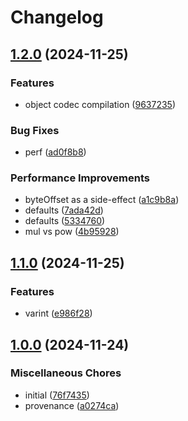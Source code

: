 # Changelog

## [1.2.0](https://github.com/cha0s/crunches/compare/crunches-v1.1.0...crunches-v1.2.0) (2024-11-25)


### Features

* object codec compilation ([9637235](https://github.com/cha0s/crunches/commit/9637235850b644ddb9468f66151b2b53a0753646))


### Bug Fixes

* perf ([ad0f8b8](https://github.com/cha0s/crunches/commit/ad0f8b84580f23dcd9785dd308015e54642ae17d))


### Performance Improvements

* byteOffset as a side-effect ([a1c9b8a](https://github.com/cha0s/crunches/commit/a1c9b8af8713d9bc85d1fea2016365c49c040255))
* defaults ([7ada42d](https://github.com/cha0s/crunches/commit/7ada42d58b8460f612d788afb9f3017723a6b15d))
* defaults ([5334760](https://github.com/cha0s/crunches/commit/5334760aeffc1c79532df12eadc689e23b901db8))
* mul vs pow ([4b95928](https://github.com/cha0s/crunches/commit/4b95928d3d91731cacf4d8dcb2a6269dc3a6b0ab))

## [1.1.0](https://github.com/cha0s/crunches/compare/crunches-v1.0.0...crunches-v1.1.0) (2024-11-25)


### Features

* varint ([e986f28](https://github.com/cha0s/crunches/commit/e986f287c798078438272e0d614020cd7f47727e))

## [1.0.0](https://github.com/cha0s/crunches/compare/crunches-v0.0.1...crunches-v1.0.0) (2024-11-24)


### Miscellaneous Chores

* initial ([76f7435](https://github.com/cha0s/crunches/commit/76f7435747f72d1f6e090b95338b65b1b016cf7c))
* provenance ([a0274ca](https://github.com/cha0s/crunches/commit/a0274caca16637f927c721862743a0fad3835651))
